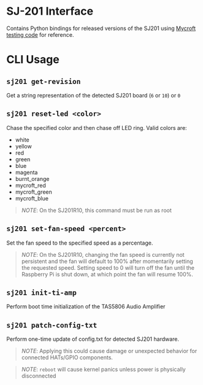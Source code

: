 # SJ-201 Interface
Contains Python bindings for released versions of the SJ201 using 
[Mycroft testing code](https://github.com/MycroftAI/mark-ii-hardware-testing)
for reference.

# CLI Usage

## `sj201 get-revision`
Get a string representation of the detected SJ201 board (`6` or `10`) or `0`

## `sj201 reset-led <color>`
Chase the specified color and then chase off LED ring. Valid colors are:
- white
- yellow
- red
- green
- blue
- magenta
- burnt_orange
- mycroft_red
- mycroft_green
- mycroft_blue
>*NOTE*: On the SJ201R10, this command must be run as root

## `sj201 set-fan-speed <percent>`
Set the fan speed to the specified speed as a percentage.
>*NOTE*: On the SJ201R10, changing the fan speed is currently not persistent and
> the fan will default to 100% after momentarily setting the requested speed.
> Setting speed to 0 will turn off the fan until the Raspberry Pi is shut down,
> at which point the fan will resume 100%.

## `sj201 init-ti-amp`
Perform boot time initialization of the TAS5806 Audio Amplifier

## `sj201 patch-config-txt`
Perform one-time update of config.txt for detected SJ201 hardware.
>*NOTE*: Applying this could cause damage or unexpected behavior for connected
> HATs/GPIO components.

>*NOTE*: `reboot` will cause kernel panics unless power is physically disconnected
